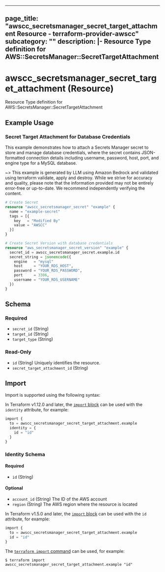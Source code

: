 
---
page_title: "awscc_secretsmanager_secret_target_attachment Resource - terraform-provider-awscc"
subcategory: ""
description: |-
  Resource Type definition for AWS::SecretsManager::SecretTargetAttachment
---

# awscc_secretsmanager_secret_target_attachment (Resource)

Resource Type definition for AWS::SecretsManager::SecretTargetAttachment

## Example Usage

### Secret Target Attachment for Database Credentials

This example demonstrates how to attach a Secrets Manager secret to store and manage database credentials, where the secret contains JSON-formatted connection details including username, password, host, port, and engine type for a MySQL database.

~> This example is generated by LLM using Amazon Bedrock and validated using terraform validate, apply and destroy. While we strive for accuracy and quality, please note that the information provided may not be entirely error-free or up-to-date. We recommend independently verifying the content.

```terraform
# Create Secret
resource "awscc_secretsmanager_secret" "example" {
  name = "example-secret"
  tags = [{
    key   = "Modified By"
    value = "AWSCC"
  }]
}

# Create Secret Version with database credentials
resource "aws_secretsmanager_secret_version" "example" {
  secret_id = awscc_secretsmanager_secret.example.id
  secret_string = jsonencode({
    engine   = "mysql"
    host     = "YOUR_RDS_HOST",
    password = "YOUR_RDS_PASSWORD",
    port     = 3306,
    username = "YOUR_RDS_USERNAME"
  })
}
```

<!-- schema generated by tfplugindocs -->
## Schema

### Required

- `secret_id` (String)
- `target_id` (String)
- `target_type` (String)

### Read-Only

- `id` (String) Uniquely identifies the resource.
- `secret_target_attachment_id` (String)

## Import

Import is supported using the following syntax:

In Terraform v1.12.0 and later, the [`import` block](https://developer.hashicorp.com/terraform/language/import) can be used with the `identity` attribute, for example:

```terraform
import {
  to = awscc_secretsmanager_secret_target_attachment.example
  identity = {
    id = "id"
  }
}
```

<!-- schema generated by tfplugindocs -->
### Identity Schema

#### Required

- `id` (String)

#### Optional

- `account_id` (String) The ID of the AWS account
- `region` (String) The AWS region where the resource is located

In Terraform v1.5.0 and later, the [`import` block](https://developer.hashicorp.com/terraform/language/import) can be used with the `id` attribute, for example:

```terraform
import {
  to = awscc_secretsmanager_secret_target_attachment.example
  id = "id"
}
```

The [`terraform import` command](https://developer.hashicorp.com/terraform/cli/commands/import) can be used, for example:

```shell
$ terraform import awscc_secretsmanager_secret_target_attachment.example "id"
```
